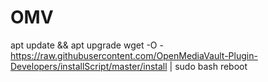 # OMV
apt update && apt upgrade
wget -O - https://raw.githubusercontent.com/OpenMediaVault-Plugin-Developers/installScript/master/install | sudo bash
reboot
